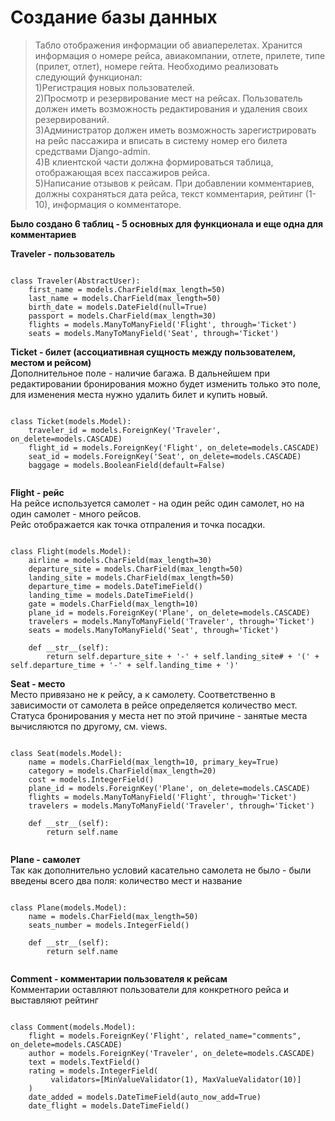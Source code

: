 # Создание базы данных

>Табло отображения информации об авиаперелетах.
Хранится информация о номере рейса, авиакомпании, отлете, прилете, типе
(прилет, отлет), номере гейта.
Необходимо реализовать следующий функционал:
<br/>1)Регистрация новых пользователей.
<br/>2)Просмотр и резервирование мест на рейсах. Пользователь должен иметь
возможность редактирования и удаления своих резервирований.
<br/>3)Администратор должен иметь возможность зарегистрировать на рейс
пассажира и вписать в систему номер его билета средствами Django-admin.
<br/>4)В клиентской части должна формироваться таблица, отображающая всех
пассажиров рейса.
<br/>5)Написание отзывов к рейсам. При добавлении комментариев, должны
сохраняться дата рейса, текст комментария, рейтинг (1-10), информация о
комментаторе.

**Было создано 6 таблиц - 5 основных для функционала и еще одна для комментариев**


**Traveler - пользователь**

```

class Traveler(AbstractUser):
    first_name = models.CharField(max_length=50)
    last_name = models.CharField(max_length=50)
    birth_date = models.DateField(null=True)
    passport = models.CharField(max_length=30)
    flights = models.ManyToManyField('Flight', through='Ticket')
    seats = models.ManyToManyField('Seat', through='Ticket')

```
**Ticket - билет (ассоциативная сущность между пользователем, местом и рейсом)**
</br>Дополнительное поле - наличие багажа. 
В дальнейшем при редактировании бронирования можно будет 
изменить только это поле, для изменения места нужно удалить билет и купить новый.

```

class Ticket(models.Model):
    traveler_id = models.ForeignKey('Traveler', on_delete=models.CASCADE)
    flight_id = models.ForeignKey('Flight', on_delete=models.CASCADE)
    seat_id = models.ForeignKey('Seat', on_delete=models.CASCADE)
    baggage = models.BooleanField(default=False)
    
```
**Flight - рейс**
</br>На рейсе используется самолет - на один рейс один самолет, но на один самолет - много рейсов.
</br> Рейс отображается как точка отпраления и точка посадки.
```

class Flight(models.Model):
    airline = models.CharField(max_length=30)
    departure_site = models.CharField(max_length=50)
    landing_site = models.CharField(max_length=50)
    departure_time = models.DateTimeField()
    landing_time = models.DateTimeField()
    gate = models.CharField(max_length=10)
    plane_id = models.ForeignKey('Plane', on_delete=models.CASCADE)
    travelers = models.ManyToManyField('Traveler', through='Ticket')
    seats = models.ManyToManyField('Seat', through='Ticket')

    def __str__(self):
        return self.departure_site + '-' + self.landing_site# + '(' + self.departure_time + '-' + self.landing_time + ')'

```
**Seat - место**
</br>Место привязано не к рейсу, а к самолету. 
Соответственно в зависимости от самолета в рейсе определяется количество мест.
Статуса бронирования у места нет по этой причине - занятые места вычисляются по другому, см. views.
```

class Seat(models.Model):
    name = models.CharField(max_length=10, primary_key=True)
    category = models.CharField(max_length=20)
    cost = models.IntegerField()
    plane_id = models.ForeignKey('Plane', on_delete=models.CASCADE)
    flights = models.ManyToManyField('Flight', through='Ticket')
    travelers = models.ManyToManyField('Traveler', through='Ticket')

    def __str__(self):
        return self.name
        
```
**Plane - самолет**
</br> Так как дополнительно условий касательно самолета не было - были введены всего два поля: количество мест и название
```

class Plane(models.Model):
    name = models.CharField(max_length=50)
    seats_number = models.IntegerField()

    def __str__(self):
        return self.name
        
```
**Comment - комментарии пользователя к рейсам**
</br> Комментарии оставляют пользователи для конкретного рейса и выставляют рейтинг
```

class Comment(models.Model):
    flight = models.ForeignKey('Flight', related_name="comments", on_delete=models.CASCADE)
    author = models.ForeignKey('Traveler', on_delete=models.CASCADE)
    text = models.TextField()
    rating = models.IntegerField(
         validators=[MinValueValidator(1), MaxValueValidator(10)]
    )
    date_added = models.DateTimeField(auto_now_add=True)
    date_flight = models.DateTimeField()
    
```